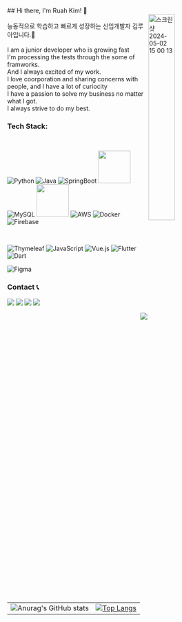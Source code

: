 <br/>
## Hi there, I'm Ruah Kim! 👋
<br/>
<img width="326" alt="스크린샷 2024-05-02 15 00 13" src="https://github.com/user-attachments/assets/fb0130e0-c63c-4c6c-b92f-041518d36ccb" style="width: 35%; max-width: 300px; min-width:150px" align="right">

<br/>
능동적으로 학습하고 빠르게 성장하는 신입개발자 김루아입니다.🙂<br/>
<br/>
I am a junior developer who is growing fast<br/>
I'm processing the tests through the some of framworks.<br/>
And I always excited of my work.<br/>
I love coorporation and sharing concerns with people, and I have a lot of curiocity<br/>
I have a passion to solve my business no matter what I got. <br/>
I always strive to do my best.
<br/>


### Tech Stack:

<br/>
<p align="left">
<img src="https://img.shields.io/badge/Python-3776AB?style=flat-square&logo=Python&logoColor=white" alt="Python"/>
<img src="https://img.shields.io/badge/Java-007396?style=flat-square&logo=Java&logoColor=white" alt="Java"/> 
<img src="https://img.shields.io/badge/SpringBoot-6DB33F?style=flat-square&logo=SpringBoot&logoColor=white" alt="SpringBoot"/> 
<img src="https://img.shields.io/badge/FastAPI-005571?style=for-the-badge&logo=fastapi" width="75px"/>
<img src="https://img.shields.io/badge/Mysql-E6B91E?style=flat-square&logo=MySql&logoColor=white" alt="MySQL"/> 
<img src="https://img.shields.io/badge/MongoDB-%234ea94b.svg?style=for-the-badge&logo=mongodb&logoColor=white" width="75px"/>
<img src="https://img.shields.io/badge/AWS-232F3E?style=flat-square&logo=AmazonAWS&logoColor=white" alt="AWS"/> 
<img src="https://img.shields.io/badge/Docker-2496ED?style=flat-square&logo=Docker&logoColor=white" alt="Docker"/> 
<img src="https://img.shields.io/badge/Firebase-FFCA28?style=flat-square&logo=Firebase&logoColor=white" alt="Firebase"/>
</p>
<br/>
<p align="left">
<img src="https://img.shields.io/badge/Thymeleaf-005F0F?style=flat-square&logo=Thymeleaf&logoColor=white" alt="Thymeleaf"/> 
<img src="https://img.shields.io/badge/JavaScript-F7DF1E?style=flat-square&logo=JavaScript&logoColor=black" alt="JavaScript"/> 
<img src="https://img.shields.io/badge/Vue.js-4FC08D?style=flat-square&logo=Vue.js&logoColor=white" alt="Vue.js"/> 
<img src="https://img.shields.io/badge/Flutter-02569B?style=flat-square&logo=Flutter&logoColor=white" alt="Flutter"/> 
<img src="https://img.shields.io/badge/Dart-0175C2?style=flat-square&logo=Dart&logoColor=white" alt="Dart"/> 
</p>  
<p align=left>
<img src="https://img.shields.io/badge/Figma-F24E1E?style=flat-square&logo=Figma&logoColor=white" alt="Figma"/> 
</p>
  

### Contact 📞
<p align=left>
<a href="#"><img src="https://img.shields.io/badge/Tech%20Blog-11B48A?style=flat-square&logo=Vimeo&logoColor=white"/></a>
<a href="https://www.instagram.com/ruah0807/"><img src="https://img.shields.io/badge/Instagram-E4405F?style=flat-square&logo=Instagram&logoColor=white"/></a>
<a href="mailto:kimhk0315@gmail.com"><img src="https://img.shields.io/badge/Gmail-d14836?style=flat-square&logo=Gmail&logoColor=white"/></a>
<a href="https://open.kakao.com/o/Rua.na"><img src="https://img.shields.io/badge/KakaoTalk-FFCD00?style=for-the-badge&logoColor=black&logo=KakaoTalk"/><?
</p>

<p align=right>
  <a href="https://hits.seeyoufarm.com"><img src="https://hits.seeyoufarm.com/api/count/incr/badge.svg?url=https%3A%2F%2Fgithub.com%2Fruah0807&count_bg=%2376318E&title_bg=%23D5A5A5&icon=quarkus.svg&icon_color=%23E5E4E4&title=hits&edge_flat=false"/></a>
<br/>
</p>

<table align="center">
  <tr>
    <td>
       <img src="https://github-readme-stats.vercel.app/api?username=ruah0807&show_icons=true&theme=synthwave" alt="Anurag's GitHub stats">
    </td>
    <td>
      <a href="https://github.com/ryanch0/ryanch0">
        <img src="https://github-readme-stats.vercel.app/api/top-langs/?username=ruah0807&layout=compact&theme=dark" alt="Top Langs">
      </a>
    </td>
  </tr>
</table>





